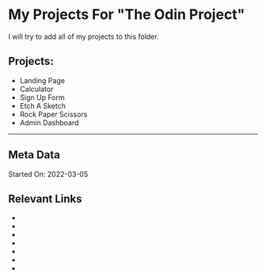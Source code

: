 # My Projects For "The Odin Project"

I will try to add all of my projects to this folder.

## Projects:

- Landing Page
- Calculator
- Sign Up Form
- Etch A Sketch
- Rock Paper Scissors
- Admin Dashboard




---

## Meta Data

Started On: 2022-03-05


## Relevant Links

- []()
- []()
- []()
- []()
- []()
- []()
- []()
